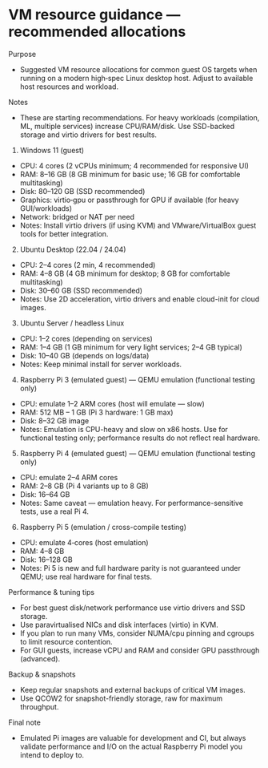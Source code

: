 # VM resource guidance — recommended allocations

Purpose
- Suggested VM resource allocations for common guest OS targets when running on a modern high‑spec Linux desktop host. Adjust to available host resources and workload.

Notes
- These are starting recommendations. For heavy workloads (compilation, ML, multiple services) increase CPU/RAM/disk. Use SSD-backed storage and virtio drivers for best results.

1) Windows 11 (guest)
- CPU: 4 cores (2 vCPUs minimum; 4 recommended for responsive UI)
- RAM: 8–16 GB (8 GB minimum for basic use; 16 GB for comfortable multitasking)
- Disk: 80–120 GB (SSD recommended)
- Graphics: virtio‑gpu or passthrough for GPU if available (for heavy GUI/workloads)
- Network: bridged or NAT per need
- Notes: Install virtio drivers (if using KVM) and VMware/VirtualBox guest tools for better integration.

2) Ubuntu Desktop (22.04 / 24.04)
- CPU: 2–4 cores (2 min, 4 recommended)
- RAM: 4–8 GB (4 GB minimum for desktop; 8 GB for comfortable multitasking)
- Disk: 30–60 GB (SSD recommended)
- Notes: Use 2D acceleration, virtio drivers and enable cloud-init for cloud images.

3) Ubuntu Server / headless Linux
- CPU: 1–2 cores (depending on services)
- RAM: 1–4 GB (1 GB minimum for very light services; 2–4 GB typical)
- Disk: 10–40 GB (depends on logs/data)
- Notes: Keep minimal install for server workloads.

4) Raspberry Pi 3 (emulated guest) — QEMU emulation (functional testing only)
- CPU: emulate 1–2 ARM cores (host will emulate — slow)
- RAM: 512 MB – 1 GB (Pi 3 hardware: 1 GB max)
- Disk: 8–32 GB image
- Notes: Emulation is CPU-heavy and slow on x86 hosts. Use for functional testing only; performance results do not reflect real hardware.

5) Raspberry Pi 4 (emulated guest) — QEMU emulation (functional testing only)
- CPU: emulate 2–4 ARM cores
- RAM: 2–8 GB (Pi 4 variants up to 8 GB)
- Disk: 16–64 GB
- Notes: Same caveat — emulation heavy. For performance-sensitive tests, use a real Pi 4.

6) Raspberry Pi 5 (emulation / cross-compile testing)
- CPU: emulate 4‑cores (host emulation)
- RAM: 4–8 GB
- Disk: 16–128 GB
- Notes: Pi 5 is new and full hardware parity is not guaranteed under QEMU; use real hardware for final tests.

Performance & tuning tips
- For best guest disk/network performance use virtio drivers and SSD storage.
- Use paravirtualised NICs and disk interfaces (virtio) in KVM.
- If you plan to run many VMs, consider NUMA/cpu pinning and cgroups to limit resource contention.
- For GUI guests, increase vCPU and RAM and consider GPU passthrough (advanced).

Backup & snapshots
- Keep regular snapshots and external backups of critical VM images.
- Use QCOW2 for snapshot-friendly storage, raw for maximum throughput.

Final note
- Emulated Pi images are valuable for development and CI, but always validate performance and I/O on the actual Raspberry Pi model you intend to deploy to.
